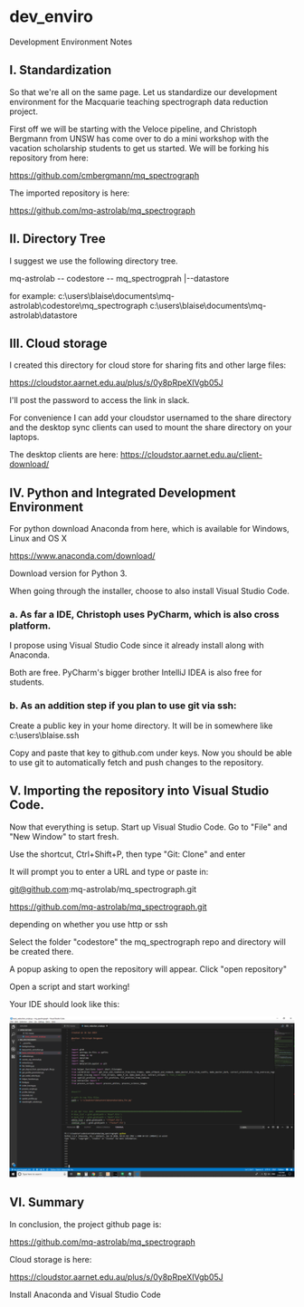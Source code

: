 # dev_enviro
Development Environment Notes

## I. Standardization

So that we're all on the same page. Let us standardize our development environment for the Macquarie teaching spectrograph data reduction project.

First off we will be starting with the Veloce pipeline, and Christoph Bergmann from UNSW has come over to do a mini workshop with the vacation scholarship students to get us started. We will be forking his repository from here:

https://github.com/cmbergmann/mq_spectrograph

The imported repository is here:

https://github.com/mq-astrolab/mq_spectrograph

## II. Directory Tree

I suggest we use the following directory tree.

mq-astrolab -- codestore -- mq_spectrogprah
            |--datastore
            
            
for example:  c:\users\blaise\documents\mq-astrolab\codestore\mq_spectrograph
              c:\users\blaise\documents\mq-astrolab\datastore
              
              
## III. Cloud storage

I created this directory for cloud store for sharing fits and other large files:

https://cloudstor.aarnet.edu.au/plus/s/0y8pRpeXIVgb05J

I'll post the password to access the link in slack.

For convenience I can add your cloudstor usernamed to the share directory and the desktop sync clients can used to mount the share directory on your laptops.

The desktop clients are here:
https://cloudstor.aarnet.edu.au/client-download/

## IV. Python and Integrated Development Environment

For python download Anaconda from here, which is available for Windows, Linux and OS X

https://www.anaconda.com/download/

Download version for Python 3.

When going through the installer, choose to also install Visual Studio Code.

### a. As far a IDE, Christoph uses PyCharm, which is also cross platform.

I propose using Visual Studio Code since it already install along with Anaconda.

Both are free. PyCharm's bigger brother IntelliJ IDEA is also free for students.

### b. As an addition step if you plan to use git via ssh:

Create a public key in your home directory. It will be in somewhere like c:\users\blaise\.ssh

Copy and paste that key to github.com under keys. Now you should be able to use git to automatically fetch and push changes to the repository.

## V. Importing the repository into Visual Studio Code.

Now that everything is setup. Start up Visual Studio Code. Go to "File" and "New Window" to start fresh.

Use the shortcut, Ctrl+Shift+P, then type "Git: Clone" and enter

It will prompt you to enter a URL and type or paste in:

git@github.com:mq-astrolab/mq_spectrograph.git

https://github.com/mq-astrolab/mq_spectrograph.git

depending on whether you use http or ssh

Select the folder "codestore" the mq_spectrograph repo and directory will be created there.

A popup asking to open the repository will appear. Click "open repository"

Open a script and start working!

Your IDE should look like this:

![alt text](https://raw.githubusercontent.com/mq-astrolab/dev_enviro/master/Screenshot.png)

## VI. Summary

In conclusion, the project github page is:

https://github.com/mq-astrolab/mq_spectrograph

Cloud storage is here:

https://cloudstor.aarnet.edu.au/plus/s/0y8pRpeXIVgb05J

Install Anaconda and Visual Studio Code

